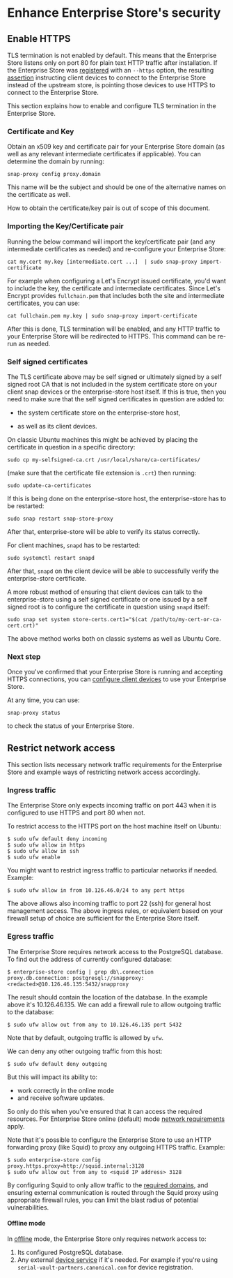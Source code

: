# Enhance Enterprise Store's security

## Enable HTTPS
TLS termination is not enabled by default. This means that the Enterprise Store
listens only on port 80 for plain text HTTP traffic after installation. If the
Enterprise Store was [registered](register.md) with an `--https` option, the
resulting [assertion](devices.md) instructing client devices to connect to the
Enterprise Store instead of the upstream store, is pointing those devices to use
HTTPS to connect to the Enterprise Store.

This section explains how to enable and configure TLS termination in the
Enterprise Store.

### Certificate and Key

Obtain an x509 key and certificate pair for your Enterprise Store domain (as
well as any relevant intermediate certificates if applicable). You can determine
the domain by running:

    snap-proxy config proxy.domain

This name will be the subject and should be one of the alternative names on the
certificate as well.

How to obtain the certificate/key pair is out of scope of this document.

### Importing the Key/Certificate pair

Running the below command will import the key/certificate pair (and any
intermediate certificates as needed) and re-configure your Enterprise Store:

    cat my.cert my.key [intermediate.cert ...]  | sudo snap-proxy import-certificate

For example when configuring a Let's Encrypt issued certificate, you'd want to
include the key, the certificate and intermediate certificates. Since Let's
Encrypt provides `fullchain.pem` that includes both the site and intermediate
certificates, you can use:

    cat fullchain.pem my.key | sudo snap-proxy import-certificate

After this is done, TLS termination will be enabled, and any HTTP traffic to
your Enterprise Store will be redirected to HTTPS. This command can be re-run as
needed.

### Self signed certificates

The TLS certificate above may be self signed or ultimately signed by a self
signed root CA that is not included in the system certificate store on your
client snap devices or the enterprise-store host itself. If this is true, then
you need to make sure that the self signed certificates in question are added
to:

* the system certificate store on the enterprise-store host,

* as well as its client devices.

On classic Ubuntu machines this might be achieved by placing the certificate in
question in a specific directory:

    sudo cp my-selfsigned-ca.crt /usr/local/share/ca-certificates/

(make sure that the certificate file extension is `.crt`) then running:

    sudo update-ca-certificates

If this is being done on the enterprise-store host, the enterprise-store has to be restarted:

    sudo snap restart snap-store-proxy

After that, enterprise-store will be able to verify its status correctly.

For client machines, `snapd` has to be restarted:

    sudo systemctl restart snapd

After that, `snapd` on the client device will be able to successfully verify the
enterprise-store certificate.

A more robust method of ensuring that client devices can talk to the
enterprise-store using a self signed certificate or one issued by a self signed
root is to configure the certificate in question using `snapd` itself:

    sudo snap set system store-certs.cert1="$(cat /path/to/my-cert-or-ca-cert.crt)"

The above method works both on classic systems as well as Ubuntu Core.


### Next step

Once you've confirmed that your Enterprise Store is running and accepting HTTPS
connections, you can [configure client devices](devices.md) to use your
Enterprise Store.

At any time, you can use:

    snap-proxy status

to check the status of your Enterprise Store.


## Restrict network access

This section lists necessary network traffic requirements for the Enterprise
Store and example ways of restricting network access accordingly.

### Ingress traffic

The Enterprise Store only expects incoming traffic on port 443 when it is
configured to use HTTPS and port 80 when not.

To restrict access to the HTTPS port on the host machine itself on Ubuntu:

```
$ sudo ufw default deny incoming
$ sudo ufw allow in https
$ sudo ufw allow in ssh
$ sudo ufw enable
```

You might want to restrict ingress traffic to particular networks if needed.
Example:

```
$ sudo ufw allow in from 10.126.46.0/24 to any port https
```

The above allows also incoming traffic to port 22 (ssh) for general host
management access. The above ingress rules, or equivalent based on your firewall
setup of choice are sufficient for the Enterprise Store itself.

### Egress traffic

The Enterprise Store requires network access to the PostgreSQL database. To find
out the address of currently configured database:

```
$ enterprise-store config | grep db\.connection
proxy.db.connection: postgresql://snapproxy:<redacted>@10.126.46.135:5432/snapproxy
```

The result should contain the location of the database. In the example above it's
10.126.46.135. We can add a firewall rule to allow outgoing traffic to the database:

```
$ sudo ufw allow out from any to 10.126.46.135 port 5432
```

Note that by default, outgoing traffic is allowed by ``ufw``.

We can deny any other outgoing traffic from this host:

```
$ sudo ufw default deny outgoing
```

But this will impact its ability to:

- work correctly in the online mode
- and receive software updates.

So only do this when you've ensured that it can access the required resources.
For Enterprise Store online (default) mode
[network requirements](https://snapcraft.io/docs/network-requirements) apply.

Note that it's possible to configure the Enterprise Store to use an HTTP
forwarding proxy (like Squid) to proxy any outgoing HTTPS traffic.
Example:

```
$ sudo enterprise-store config proxy.https.proxy=http://squid.internal:3128
$ sudo ufw allow out from any to <squid IP address> 3128
```

By configuring Squid to only allow traffic to the
[required domains](https://snapcraft.io/docs/network-requirements), and
ensuring external communication is routed through the Squid proxy using
appropriate firewall rules, you can limit the blast radius of potential
vulnerabilities.

#### Offline mode

In [offline](airgap.md) mode, the Enterprise Store only requires network access to:

1. Its configured PostgreSQL database.
1. Any external [device service](https://snapcraft.io/docs/the-gadget-snap) if
   it's needed. For example if you're using
   ``serial-vault-partners.canonical.com`` for device registration.
